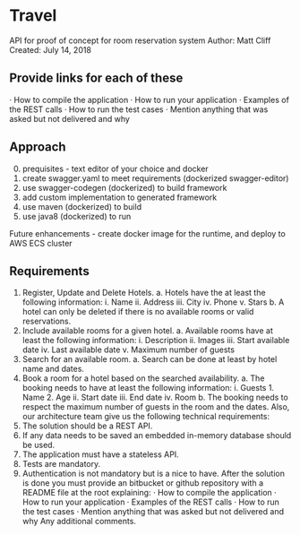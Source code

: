 # Travel
API for proof of concept for room reservation system
Author: Matt Cliff
Created: July 14, 2018

## Provide links for each of these
· How to compile the application
· How to run your application
· Examples of the REST calls
· How to run the test cases
· Mention anything that was asked but not delivered and why



## Approach

0. prequisites - text editor of your choice and docker
1. create swagger.yaml to meet requirements (dockerized swagger-editor)
2. use swagger-codegen (dockerized) to build framework
3. add custom implementation to generated framework
4. use maven (dockerized) to build
5. use java8 (dockerized) to run

Future enhancements - 
   create docker image for the runtime, and deploy to AWS ECS cluster


## Requirements


1) Register, Update and Delete Hotels.
	a. Hotels have the at least the following information:
		i. Name
		ii. Address
		iii. City
		iv. Phone
		v. Stars
	b. A hotel can only be deleted if there is no available rooms or valid reservations.
2) Include available rooms for a given hotel.
	a. Available rooms have at least the following information:
		i. Description
		ii. Images
		iii. Start available date
		iv. Last available date
		v. Maximum number of guests
3) Search for an available room.
	a. Search can be done at least by hotel name and dates.
4) Book a room for a hotel based on the searched availability.
	a. The booking needs to have at least the following information:
		i. Guests
			1. Name
			2. Age
		ii. Start date
		iii. End date
		iv. Room
	b. The booking needs to respect the maximum number of guests in the room and the dates.
Also, our architecture team give us the following technical requirements:
5) The solution should be a REST API.
6) If any data needs to be saved an embedded in-memory database should be used.
7) The application must have a stateless API.
8) Tests are mandatory.
9) Authentication is not mandatory but is a nice to have.
After the solution is done you must provide an bitbucket or github repository with a README file at the root explaining:
· How to compile the application
· How to run your application
· Examples of the REST calls
· How to run the test cases
· Mention anything that was asked but not delivered and why
Any additional comments.



